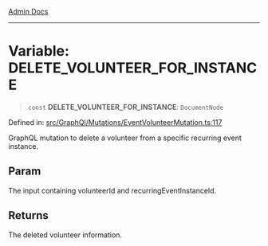 [Admin Docs](/)

***

# Variable: DELETE\_VOLUNTEER\_FOR\_INSTANCE

> `const` **DELETE\_VOLUNTEER\_FOR\_INSTANCE**: `DocumentNode`

Defined in: [src/GraphQl/Mutations/EventVolunteerMutation.ts:117](https://github.com/PalisadoesFoundation/talawa-admin/blob/main/src/GraphQl/Mutations/EventVolunteerMutation.ts#L117)

GraphQL mutation to delete a volunteer from a specific recurring event instance.

## Param

The input containing volunteerId and recurringEventInstanceId.

## Returns

The deleted volunteer information.
